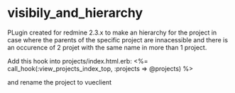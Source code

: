 visibily_and_hierarchy
======================
PLugin created for redmine 2.3.x to make an hierarchy for the project in case where the parents of the specific project are innacessible and there is an occurence of 2 projet with the same name in more than 1 project.

Add this hook into projects/index.html.erb: <%= call_hook(:view_projects_index_top, :projects => @projects) %>

and rename the project to vueclient
